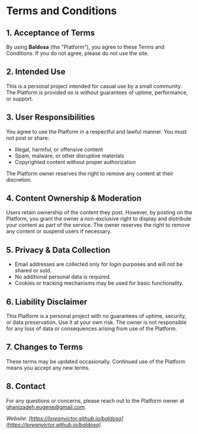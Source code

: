 # Terms and Conditions

## 1. Acceptance of Terms

By using **Baldosa** (the "Platform"), you agree to these Terms and Conditions. If you do not agree, please do not use the site.

## 2. Intended Use

This is a personal project intended for casual use by a small community. The Platform is provided *as is* without guarantees of uptime, performance, or support.

## 3. User Responsibilities

You agree to use the Platform in a respectful and lawful manner. You must not post or share:

- Illegal, harmful, or offensive content
- Spam, malware, or other disruptive materials
- Copyrighted content without proper authorization

The Platform owner reserves the right to remove any content at their discretion.

## 4. Content Ownership & Moderation

Users retain ownership of the content they post. However, by posting on the Platform, you grant the owner a non-exclusive right to display and distribute your content as part of the service. The owner reserves the right to remove any content or suspend users if necessary.

## 5. Privacy & Data Collection

- Email addresses are collected only for login purposes and will not be shared or sold.
- No additional personal data is required.
- Cookies or tracking mechanisms may be used for basic functionality.

## 6. Liability Disclaimer

This Platform is a personal project with no guarantees of uptime, security, or data preservation. Use it at your own risk. The owner is not responsible for any loss of data or consequences arising from use of the Platform.

## 7. Changes to Terms

These terms may be updated occasionally. Continued use of the Platform means you accept any new terms.

## 8. Contact

For any questions or concerns, please reach out to the Platform owner at [ghanizadeh.eugene@gmail.com](mailto:ghanizadeh.eugene@gmail.com).

*Website: [https://loreanvictor.github.io/baldosa](https://loreanvictor.github.io/baldosa)*
